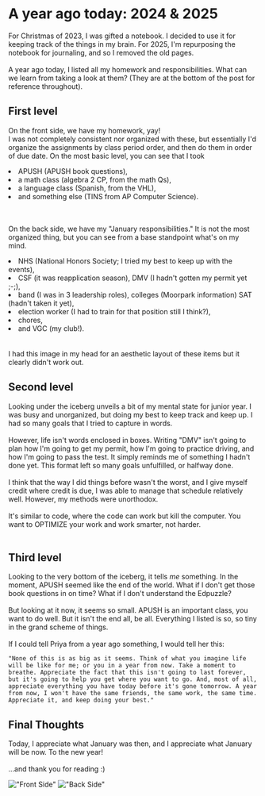 # A year ago today: 2024 & 2025
For Christmas of 2023, I was gifted a notebook. I decided to use it for keeping track of the things in my brain. For 2025, I'm repurposing the notebook for journaling, and so I removed the old pages. <br><br>
A year ago today, I listed all my homework and responsibilities. What can we learn from taking a look at them? (They are at the bottom of the post for reference throughout).

## First level
On the front side, we have my homework, yay! <br>
I was not completely consistent nor organized with these, but essentially I'd organize the assignments by class period order, 
and then do them in order of due date. On the most basic level, you can see that I took 
<li> APUSH (APUSH book questions), </li>
<li> a math class (algebra 2 CP, from the math Qs),</li>
<li> a language class (Spanish, from the VHL), </li>
<li>and something else (TINS from AP Computer Science).</li><br><br>

On the back side, we have my "January responsibilities." It is not the most organized thing, but you can see from a base standpoint what's on my mind. 
<li> NHS (National Honors Society; I tried my best to keep up with the events), </li>
<li> CSF (it was reapplication season), DMV (I hadn't gotten my permit yet ;-;),</li>
<li> band (I was in 3 leadership roles), colleges (Moorpark information) SAT (hadn't taken it yet),</li>
<li> election worker (I had to train for that position still I think?), </li>
<li> chores, </li>
<li> and VGC (my club!). </li><br><br>
I had this image in my head for an aesthetic layout of these items but it clearly didn't work out.

## Second level
Looking under the iceberg unveils a bit of my mental state for junior year. I was busy and unorganized, but doing my best to keep track and keep up. I had so many goals that I tried to capture in words.<br><br>
However, life isn't words enclosed in boxes. Writing "DMV" isn't going to plan how I'm going to get my permit, how I'm going to practice driving, and how I'm going to pass the test. It simply reminds me of something I hadn't done yet. 
This format left so many goals unfulfilled, or halfway done. <br><br>
I think that the way I did things before wasn't the worst, and I give myself credit where credit is due, I was able to manage that schedule relatively well. However, my methods were unorthodox.<br><br>
It's similar to code, where the code can work but kill the computer. You want to OPTIMIZE your work and work smarter, not harder. <br><br>

## Third level
Looking to the very bottom of the iceberg, it tells *me* something. In the moment, APUSH seemed like the end of the world. What if I don't get those book questions in on time? What if I don't understand the Edpuzzle?<br><br>
But looking at it now, it seems so small. APUSH is an important class, you want to do well. But it isn't the end all, be all. Everything I listed is so, so tiny in the grand scheme of things. <br><br>
If I could tell Priya from a year ago something, I would tell her this:
```
"None of this is as big as it seems. Think of what you imagine life will be like for me; or you in a year from now. Take a moment to breathe. Appreciate the fact that this isn't going to last forever, but it's going to help you get where you want to go. And, most of all,
appreciate everything you have today before it's gone tomorrow. A year from now, I won't have the same friends, the same work, the same time. Appreciate it, and keep doing your best."
```

## Final Thoughts
Today, I appreciate what January was then, and I appreciate what January will be now. To the new year!<br><br>
...and thank you for reading :)

!["Front Side"]()
!["Back Side"]()
